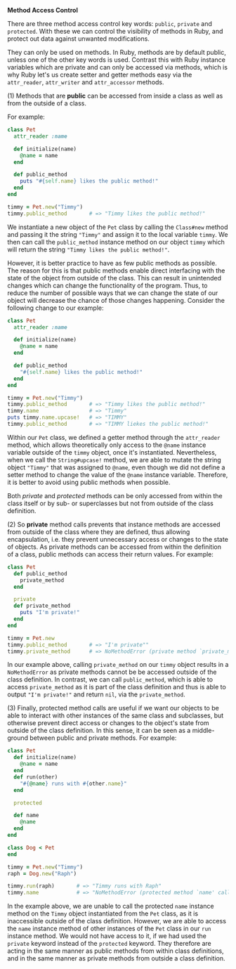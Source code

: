 **Method Access Control** 

There are three method access control key words:  `public`, `private` and `protected`. With these we can control the visibility of methods in Ruby, and protect out data against unwanted modifications.

They can only be used on methods. In Ruby, methods are by default public, unless one of the other key words is used. Contrast this with Ruby instance variables which are private and can only be accessed via methods, which is why Ruby let's us create setter and getter methods easy via the `attr_reader`, `attr_writer` and `attr_accessor` methods.

(1) Methods that are **public** can be accessed from inside a class as well as from the outside of a class. 

For example: 

```ruby
class Pet
  attr_reader :name

  def initialize(name)
    @name = name
  end

  def public_method
    puts "#{self.name} likes the public method!"
  end
end 

timmy = Pet.new("Timmy")
timmy.public_method       # => "Timmy likes the public method!"
```

We instantiate a new object of the `Pet` class by calling the `Class#new` method and passing it the string `"Timmy"` and assign it to the local variable `timmy`. We then can call the `public_method` instance method on our object `timmy` which will return the string `"Timmy likes the public method!"`.  

However, it is better practice to have as few public methods as possible. The reason for this is that public methods enable direct interfacing with the state of the object from outside of the class. This can result in unintended changes which can change the functionality of the program. Thus, to reduce the number of possible ways that we can change the state of our object will decrease the chance of those changes happening. Consider the following change to our example:

```ruby
class Pet
  attr_reader :name

  def initialize(name)
    @name = name
  end

  def public_method
    "#{self.name} likes the public method!"
  end
end 

timmy = Pet.new("Timmy")
timmy.public_method       # => "Timmy likes the public method!"
timmy.name                # => "Timmy"
puts timmy.name.upcase!   # => "TIMMY"
timmy.public_method       # => "TIMMY liekes the public method!"

```

Within our `Pet` class, we defined a getter method through the `attr_reader` method, which allows theoretically only access to the `@name` instance variable outside of the `timmy` object, once it's instantiated. Nevertheless, when we call the `String#upcase!` method, we are able to mutate the string object `"Timmy"` that was assigned to `@name`, even though we did not define a setter method to change the value of the `@name` instance variable. Therefore, it is better to avoid using public methods when possible.



Both *private* and *protected* methods can be only accessed from within the class itself or by sub- or superclasses but not from outside of the class definition. 

(2) So **private** method calls prevents that instance methods are accessed from outside of the class where they are defined, thus allowing encapsulation, i.e. they prevent unnecessary access or changes to the state of objects. As private methods can be accessed from within the definition of a class, public methods can access their return values. For example: 

```ruby
class Pet
  def public_method
    private_method
  end

  private
  def private_method
    puts "I'm private!"
  end
end 

timmy = Pet.new
timmy.public_method       # => "I'm private""
timmy.private_method      # => NoMethodError (private method `private_method` called for #<Pet:0x00007fa0d18fa330>)
```

In our example above, calling `private_method` on our `timmy` object results in a `NoMethodError` as private methods cannot be be accessed outside of the class definition. In contrast, we can call `public_method`, which is able to access `private_method` as it is part of the class definition and thus is able to output `"I'm private!"` and return `nil`, via the `private_method`. 



(3) Finally, protected method calls are useful if we want our objects to be able to interact with other instances of the same class and subclasses, but otherwise prevent direct access or changes to the object's state from outside of the class definition. In this sense, it can be seen as a middle-ground between public and private methods. For example: 

```ruby
class Pet
  def initialize(name)
    @name = name
  end
  def run(other)
    "#{@name} runs with #{other.name}"
  end

  protected

  def name 
    @name
  end
end

class Dog < Pet
end

timmy = Pet.new("Timmy")
raph = Dog.new("Raph")

timmy.run(raph)       # => "Timmy runs with Raph" 
timmy.name            # => "NoMethodError (protected method `name' called for #<Pet:0x00007fe1f3155d10 @name="Timmy">)


```

In the example above, we are unable to call the protected `name` instance method on the `Timmy` object instantiated from the `Pet` class, as it is inaccessible outside of the class definition. However, we are able to access the `name` instance method of other instances of the `Pet` class in our `run` instance method. We would not have access to it, if we had used the `private` keyword instead of the `protected` keyword. They therefore are acting in the same manner as public methods from within class definitions, and in the same manner as private methods from outside a class definition.